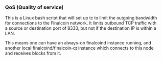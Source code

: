 ### QoS (Quality of service) ###

This is a Linux bash script that will set up tc to limit the outgoing bandwidth for connections to the Finalcoin network. It limits outbound TCP traffic with a source or destination port of 8333, but not if the destination IP is within a LAN.

This means one can have an always-on finalcoind instance running, and another local finalcoind/finalcoin-qt instance which connects to this node and receives blocks from it.

